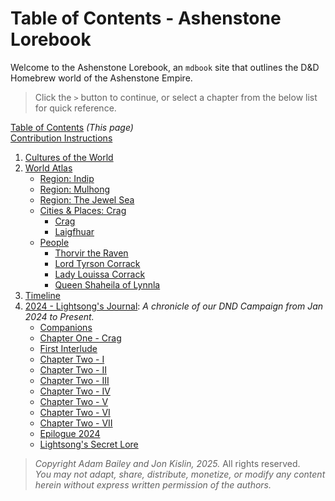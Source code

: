 # Table of Contents - Ashenstone Lorebook

Welcome to the Ashenstone Lorebook, an `mdbook` site that outlines the D&D Homebrew world of the Ashenstone Empire.

> Click the `>` button to continue, or select a chapter from the below list for quick reference.

[Table of Contents](SUMMARY.md) _(This page)_    
[Contribution Instructions](./0-contribution_instructions.md)  

1. [Cultures of the World](./1-0-world_cultures.md)
2. [World Atlas](./2-0-world_atlas.md)
    - [Region: Indip](./2-1a-region_indip.md)
    - [Region: Mulhong](./2-1b-region_mulhong.md)
    - [Region: The Jewel Sea](./2-1c-region_JewelSea.md)    
    - [Cities & Places: Crag](./2-2a-city_crag.md)
        - [Crag](./2-2a-city_crag.md)
        - [Laigfhuar](./2-2b-city-Laigfhuar.md)
    - [People](./2-3-0-People_master.md)
        - [Thorvir the Raven](./2-3-1-Thorvir_the_Raven.md)
        - [Lord Tyrson Corrack](./2-3-2-Lord_Corrack.md)
        - [Lady Louissa Corrack](./2-3-3-Lady_Corrack.md)
        - [Queen Shaheila of Lynnla](./2-3-4-Queen_Shaheila.md)        
3. [Timeline](./3-World_Timeline.md)
4. [2024 - Lightsong's Journal](./2024/Journal-0-0.md): _A chronicle of our DND Campaign from Jan 2024 to Present._ 
    - [Companions](./2024/Journal-0-Companions.md)
    - [Chapter One - Crag](./2024/Journal-1-I.md)
    - [First Interlude](2024/Journal-1.5-I.md)
    - [Chapter Two - I](./2024/Journal-2-I.md)
    - [Chapter Two - II](./2024/Journal-2-II.md)
    - [Chapter Two - III](./2024/Journal-2-III.md) 
    - [Chapter Two - IV](./2024/Journal-2-IV.md)
    - [Chapter Two - V](./2024/Journal-2-V.md)
    - [Chapter Two - VI](./2024/Journal-2-VI.md)
    - [Chapter Two - VII](./2024/Journal-2-VII.md)
    - [Epilogue 2024](./2024/Journal-2.5.md)
    - [Lightsong's Secret Lore](./2024/Journal-99-Lightsong-Lore.md)

> _Copyright Adam Bailey and Jon Kislin, 2025._ All rights reserved.   
> _You may not adapt, share, distribute, monetize, or modify any content herein without express written permission of the authors._

 